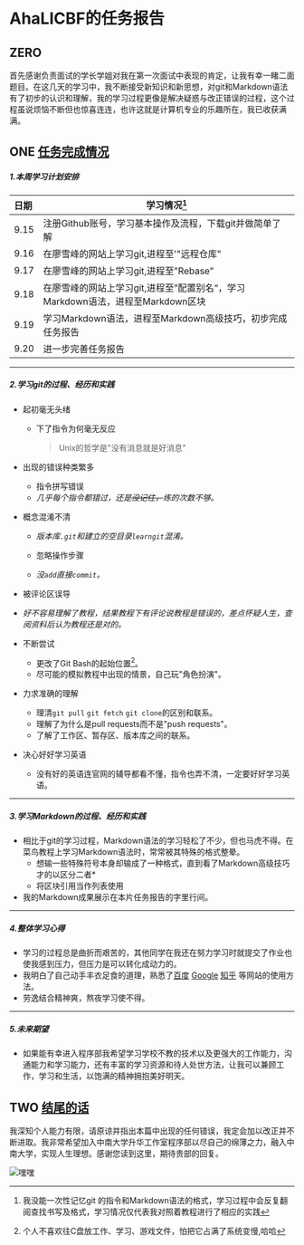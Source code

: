 # AhaLICBF的任务报告

## ZERO

​	首先感谢负责面试的学长学姐对我在第一次面试中表现的肯定，让我有幸一睹二面题目。在这几天的学习中，我不断接受新知识和新思想，对git和Markdown语法有了初步的认识和理解，我的学习过程更像是解决疑惑与改正错误的过程，这个过程虽说烦恼不断但也惊喜连连，也许这就是计算机专业的乐趣所在，我已收获满满。

## ONE <u>任务完成情况</u>

##### 1.本周学习计划安排

| 日期 | 学习情况[^其实吧]                                            |
| :--- | ------------------------------------------------------------ |
| 9.15 | 注册Github账号，学习基本操作及流程，下载git并做简单了解      |
| 9.16 | 在廖雪峰的网站上学习git,进程至'"远程仓库"                    |
| 9.17 | 在廖雪峰的网站上学习git,进程至"Rebase"                       |
| 9.18 | 在廖雪峰的网站上学习git,进程至”配置别名“，学习Markdown语法，进程至Markdown区块 |
| 9.19 | 学习Markdown语法，进程至Markdown高级技巧，初步完成任务报告   |
| 9.20 | 进一步完善任务报告                                           |

***

##### 2.学习git的过程、经历和实践

- 起初毫无头绪
  
  - 下了指令为何毫无反应
  
    > Unix的哲学是"没有消息就是好消息"
  
- 出现的错误种类繁多

  - 指令拼写错误
  - *几乎每个指令都错过，还是~~没记住，~~练的次数不够。*
  
- 概念混淆不清
    - *版本库`.git`和建立的空目录`learngit`混淆。*

  - 忽略操作步骤
  - *没`add`直接`commit`。*
  
- 被评论区误导
    
- *好不容易理解了教程，结果教程下有评论说教程是错误的，差点怀疑人生，查阅资料后认为教程还是对的。*
    
- 不断尝试
  - 更改了Git Bash的起始位置[^p.s.]。
  - 尽可能的模拟教程中出现的情景，自己玩"角色扮演"。
  
- 力求准确的理解
  - 理清`git pull` `git fetch` `git clone`的区别和联系。
  - 理解了为什么是pull requests而不是"push requests"。
  - 了解了工作区、暂存区、版本库之间的联系。
  
- 决心好好学习英语
  
  - 没有好的英语连官网的辅导都看不懂，指令也弄不清，一定要好好学习英语。

***

##### 3.学习Markdown的过程、经历和实践

- 相比于git的学习过程，Markdown语法的学习轻松了不少，但也马虎不得。在菜鸟教程上学习Markdown语法时，常常被其特殊的格式整晕。
  - 想输一些特殊符号本身却输成了一种格式，直到看了Markdown高级技巧才的以区分二者\*
  - 将区块引用当作列表使用
- 我的Markdown成果展示在本片任务报告的字里行间。

***

##### 4.整体学习心得

- 学习的过程总是曲折而艰苦的，其他同学在我还在努力学习时就提交了作业也使我感到压力，但压力是可以转化成动力的。
- 我明白了自己动手丰衣足食的道理，熟悉了[百度](https://www.baidu.com/) [Google](http://www.google.com/) [知乎](https://www.zhihu.com/ ) 等网站的使用方法。
- 劳逸结合精神爽，熬夜学习使不得。

***

##### 5.未来期望

-  如果能有幸进入程序部我希望学习学校不教的技术以及更强大的工作能力，沟通能力和学习能力，还有丰富的学习资源和待人处世方法，让我可以兼顾工作，学习和生活，以饱满的精神拥抱美好明天。

## TWO <u>结尾的话</u>

​	我深知个人能力有限，请原谅并指出本篇中出现的任何错误，我定会加以改正并不断进取。我非常希望加入中南大学升华工作室程序部以尽自己的绵薄之力，融入中南大学，实现人生理想。感谢您读到这里，期待贵部的回复。

![嘿嘿](C:\Users\AhaLICBF\Desktop\1568950681307.jpeg)



[^其实吧]:我没能一次性记忆git 的指令和Markdown语法的格式，学习过程中会反复翻阅查找书写及格式，学习情况仅代表我对照着教程进行了相应的实践
[^p.s.]:个人不喜欢往C盘放工作、学习、游戏文件，怕把它占满了系统变慢,哈哈



